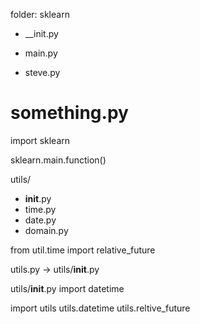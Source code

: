 folder: sklearn
- __init.py

- main.py
- steve.py


# something.py
import sklearn

sklearn.main.function()




utils/
- __init__.py
- time.py
- date.py
- domain.py


from util.time import relative_future

utils.py -> utils/__init__.py


utils/__init__.py
import datetime



import utils
utils.datetime
utils.reltive_future